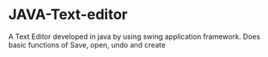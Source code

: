 # JAVA-Text-editor
A Text Editor developed in java by using swing application framework.
Does basic functions of Save, open, undo and create
